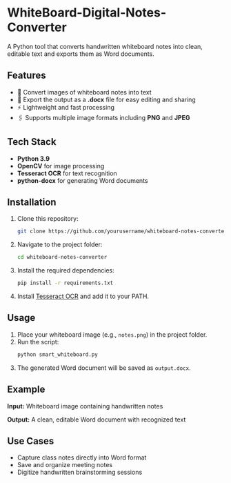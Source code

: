 # WhiteBoard-Digital-Notes-Converter
A Python tool that converts handwritten whiteboard notes into clean, editable text and exports them as Word documents.
## Features
- 📸 Convert images of whiteboard notes into text
- 📝 Export the output as a **.docx** file for easy editing and sharing
- ⚡ Lightweight and fast processing
- 🖇️ Supports multiple image formats including **PNG** and **JPEG**

## Tech Stack
- **Python 3.9**
- **OpenCV** for image processing
- **Tesseract OCR** for text recognition
- **python-docx** for generating Word documents

## Installation
1. Clone this repository:
   ```bash
   git clone https://github.com/yourusername/whiteboard-notes-converter.git
   ```

2. Navigate to the project folder:
   ```bash
   cd whiteboard-notes-converter
   ```

3. Install the required dependencies:
   ```bash
   pip install -r requirements.txt
   ```

4. Install [Tesseract OCR](https://github.com/UB-Mannheim/tesseract/wiki) and add it to your PATH.

## Usage
1. Place your whiteboard image (e.g., `notes.png`) in the project folder.
2. Run the script:
   ```bash
   python smart_whiteboard.py
   ```
3. The generated Word document will be saved as `output.docx`.

## Example
**Input:** Whiteboard image containing handwritten notes

**Output:** A clean, editable Word document with recognized text

## Use Cases
- Capture class notes directly into Word format
- Save and organize meeting notes
- Digitize handwritten brainstorming sessions

